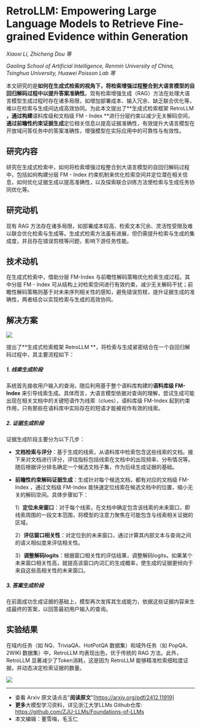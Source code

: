 # RetroLLM: Empowering Large Language Models to Retrieve Fine-grained Evidence within Generation

_Xiaoxi Li, Zhicheng Dou 等_

_Gaoling School of Artificial Intelligence, Renmin University of China, Tsinghua University, Huawei Poisson Lab 等_

本文研究的是**如何在生成式检索的视角下，将检索增强过程整合到大语言模型的自回归解码过程中以提升答案准确性**。现有检索增强生成（RAG）方法在处理大语言模型生成过程时存在诸多局限，如增加部署成本、输入冗余、缺乏联合优化等，难以在检索与生成间达成高效协同。为此本文提出了**生成式检索框架 RetroLLM **，通过构建**语料库级和文档级 FM - Index **进行分层约束以减少无关解码空间，**通过前瞻性约束证据生成**定位相关信息以提高证据准确性，有效提升大语言模型在开放域问答任务中的答案准确性，增强模型在实际应用中的可靠性与有效性。 

## 研究内容
研究在生成式检索中，如何将检索增强过程整合到大语言模型的自回归解码过程中，包括如何构建分层 FM - Index 约束机制来优化检索空间并定位潜在相关信息，如何优化证据生成以提高准确性，以及探索联合训练方法使检索与生成任务协同优化等。

## 研究动机
现有 RAG 方法存在诸多局限，如部署成本较高、检索文本冗余、灵活性受限及难以联合优化检索与生成等。生成式检索方法虽有进展，但仍需提升检索与生成的集成度，并且存在错误剪枝等问题，影响下游任务性能。

## 技术动机
在生成式检索中，借助分层 FM-Index 与前瞻性解码策略优化检索生成过程。其中分层 FM - Index 可从结构上对检索空间进行有效约束，减少无关解码干扰；前瞻性解码策略则基于对未来序列相关性的感知，避免错误剪枝，提升证据生成的准确性，两者结合以实现检索与生成的高效协同。

## 解决方案

![](https://fastly.jsdelivr.net/gh/bucketio/img9@main/2024/12/18/1734488790478-93a2f28b-4d5d-40bf-9d01-002080109f82.png)

提出了**生成式检索框架 RetroLLM **，将检索与生成紧密结合在一个自回归解码过程中，其主要流程如下：

##### 1. 线索生成阶段

系统首先接收用户输入的查询，随后利用基于整个语料库构建的**语料库级 FM-Index** 来引导线索生成。具体而言，大语言模型依据对查询的理解，尝试生成可能出现在相关文档中的关键短语作为线索（clues），语料库级 FM-Index 起到约束作用，只有那些在语料库中实际存在的短语才能被视作有效的线索。

##### 2. 证据生成阶段
证据生成阶段主要分为以下几步：

- **文档检索与评分**：基于生成的线索，从语料库中检索包含这些线索的文档。接下来对文档进行评分，评估指标包括线索在文档中的出现频率、分布情况等。随后根据评分排名确定一个候选文档子集，作为后续生成证据的基础。

- **前瞻性约束解码证据生成**：生成针对每个候选文档，都有对应的文档级 FM-Index ，通过文档级 FM-Index 能快速定位线索在候选文档中的位置，缩小无关的解码空间。具体步骤如下：

    1）**定位未来窗口**：对于每个线索，在文档中确定包含该线索的未来窗口，即线索周围的一段文本范围，将模型的注意力聚焦在可能包含与线索相关证据的区域。

    2）**评估窗口相关性**：对定位到的未来窗口，通过计算其内部文本与查询之间的语义相似度来评估相关性。

    3）**调整解码logits**：根据窗口相关性的评估结果，调整解码logits。如果某个未来窗口相关性高，就提高该窗口内词汇的生成概率，使生成的证据更倾向于来自这些高相关性的未来窗口。

##### 3. 答案生成阶段
在前面成功生成证据的基础上，模型再次发挥其生成能力，依据这些证据内容来生成最终的答案，以回答最初用户输入的查询。

## 实验结果
在域内任务（如 NQ、TriviaQA、HotPotQA 数据集）和域外任务（如 PopQA、2WIKI 数据集）中，RetroLLM 均表现出色，优于传统的 RAG 方法。此外，RetroLLM 显著减少了Token消耗，这是因为 RetroLLM 能够精准检索细粒度证据，并动态决定检索证据的数量。

![](https://fastly.jsdelivr.net/gh/bucketio/img11@main/2024/12/22/1734849755723-4d2df1a6-3c0d-4e51-b1ba-dc6090d78a68.png)

---

- 查看 Arxiv 原文请点击"**阅读原文**"[https://arxiv.org/pdf/2412.11919]
- **更多**大模型学习资料，详见浙江大学LLMs Github仓库: 
  https://github.com/ZJU-LLMs/Foundations-of-LLMs
- 本文编辑：董雪梅，毛玉仁